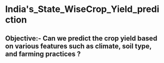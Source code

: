 # India's_State_WiseCrop_Yield_prediction
## Objective:- Can we predict the crop yield based on various features such as climate, soil type, and farming practices ?
